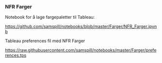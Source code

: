 ### NFR Farger

Notebook for å lage fargepaletter til Tableau:

https://github.com/samspill/notebooks/blob/master/Farger/NFR_Farger.ipynb

Tableau preferences fil med NFR Farger

https://raw.githubusercontent.com/samspill/notebooks/master/Farger/preferences.tps
